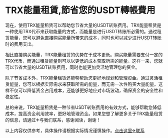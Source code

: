 # TRX能量租賃,節省您的USDT轉帳費用

现在，使用TRX能量租赁可以帮助您节省大量的USDT转账费用。TRX能量租赁是一种使用TRX代币来获取能量的方式，而能量是进行USDT转账所必需的。通过租赁能量，您可以避免直接购买能量所带来的成本，同时也可以减少进行USDT转账时的费用支出。

相比直接购买能量，TRX能量租赁的优势在于成本更低。购买能量需要支付一定的TRX代币，而通过租赁能量则可以以更低的成本获取所需的能量。这样一来，您就可以节省大量的USDT转账费用，同时也能更加灵活地管理您的资金。

除了节省成本外，TRX能量租赁还能够帮助您更好地规划和管理资金。通过灵活租赁能量，您可以根据实际需求来获取所需的能量，而无需一次性购买大量能量。这样不仅可以降低资金占用成本，还能够更好地应对市场波动，确保资金的安全性和稳定性。

总的来说，TRX能量租赁是一种节省USDT转账费用的有效方式，能够帮助您降低成本，提高资金利用效率，更好地管理资金。如果您想了解更多关于TRX能量租赁的信息，请通过✈与我们联系，感谢阅读，谢谢！

以上内容仅供参考，具体操作请根据实际情况谨慎操作。[点击这里✈联系](https://www.trx.tw)